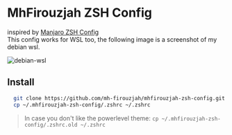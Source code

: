 # MhFirouzjah ZSH Config

inspired by [Manjaro ZSH Config](https://github.com/Chrysostomus/manjaro-zsh-config)  
This config works for WSL too, the following image is a screenshot of my debian wsl.

![debian-wsl]("./screenshot.png")

## Install

```sh
  git clone https://github.com/mh-firouzjah/mhfirouzjah-zsh-config.git ~/.mhfirouzjah-zsh-config
  cp ~/.mhfirouzjah-zsh-config/.zshrc ~/.zshrc
```

> In case you don't like the powerlevel theme: `cp ~/.mhfirouzjah-zsh-config/.zshrc.old ~/.zshrc`
